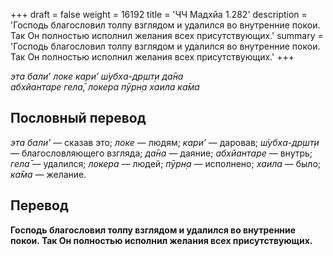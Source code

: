 +++
draft = false
weight = 16192
title = 'ЧЧ Мадхйа 1.282'
description = 'Господь благословил толпу взглядом и удалился во внутренние покои. Так Он полностью исполнил желания всех присутствующих.'
summary = 'Господь благословил толпу взглядом и удалился во внутренние покои. Так Он полностью исполнил желания всех присутствующих.'
+++

_эта бали’ локе кари’ ш́убха-др̣шт̣и да̄на  
абхйантаре гела̄, локера пӯрн̣а хаила ка̄ма_

## Пословный перевод

_эта_ _бали’_ — сказав это; _локе_ — людям; _кари’_ — даровав; _ш́убха_\-_др̣шт̣и_ — благословляющего взгляда; _да̄на_ — даяние; _абхйантаре_ — внутрь; _гела̄_ — удалился; _локера_ — людей; _пӯрн̣а_ — исполнено; _хаила_ — было; _ка̄ма_ — желание.

## Перевод

**Господь благословил толпу взглядом и удалился во внутренние покои. Так Он полностью исполнил желания всех присутствующих.**
